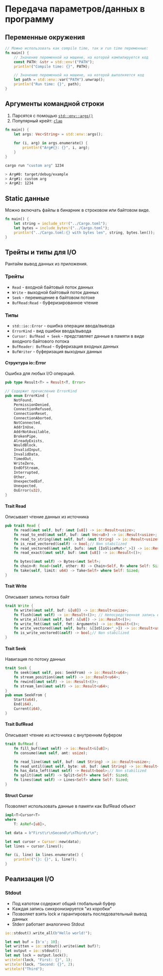 # Передача параметров/данных в программу

## Переменные окружения

```rust
// Можно использовать как compile time, так и run time переменные:
fn main() {
    // Значение переменной на машине, на которой компилируется код
    const PATH: &str = std::env!("PATH");
    println!("Compile time: {}", PATH);

    // Значение переменной на машине, на которой выполняется код
    let path = std::env::var("PATH").unwrap();
    println!("Run time: {}", path);
}

```

## Аргументы командной строки

1. Парсятся с помощью [`std::env::args()`](https://doc.rust-lang.org/std/env/fn.args.html)
2. Популярный крейт: [`clap`](https://crates.io/crates/clap)

```rust
fn main() {
    let args: Vec<String> = std::env::args();
    
    for (i, arg) in args.enumerate() {
        println!("Arg#{}: {}", i, arg);
    }
}
```

```bash
cargo run "custom arg" 1234

> Arg#0: target/debug/example
> Arg#1: custom arg
> Arg#2: 1234

```

## Static данные

Можно включать файлы в бинарник в строковом или байтовом виде.

```rust
fn main() {
    let string = include_str!("../Cargo.toml");
    let bytes = include_bytes!("../Cargo.toml");
    println!("../Cargo.toml:{} with bytes len", string, bytes.len());
}
```

## Трейты и типы для I/O

Рантайм вывод данных из приложения.

### Трейты

- `Read` - входной байтовый поток данных
- `Write` - выходной байтовый поток данных
- `Seek` - перемещение в байтовом потоке
- `BufRead:Read` - буферизированное чтение

### Типы

- `std::io::Error` - ошибка операции ввода/вывода
- `ErrorKind` - вид ошибки ввода/вывода
- `Cursor: BufRead + Seek` - представляет данные в памяти в виде входного байтового потока
- `BufReader: BufRead` - буферизация входных данных
- `BufWriter` - буферизация выходных данных

#### Структура io::Error

Ошибка для любых I/O операций.

```rust
pub type Result<T> = Result<T, Error>

// Содержит пречисление ErrorKind
pub enum ErrorKind {
    NotFound,
    PermissionDenied,
    ConnectionRefused,
    ConnectionReset,
    ConnectionAborted,
    NotConnected,
    AddrInUse,
    AddrNotAvailable,
    BrokenPipe,
    AlreadyExists,
    WouldBlock,
    InvalidInput,
    InvalidData,
    TimedOut,
    WriteZero,
    EndOfStream,
    Interrupted,
    Other,
    UnexpectedEof,
    Unexpected,
    OsError(u32),
}
```

#### Trait Read

Описывает чтение данных из источника

```rust
pub trait Read {
    fn read(&mut self, buf: &mut [u8]) -> io::Result<usize>;
    fn read_to_end(&mut self, buf: &mut Vec<u8>) -> io::Result<usize>;
    fn read_to_string(&mut self, buf: &mut String) -> io::Result<usize>;    
    fn is_read_vectored(&self) -> bool;// Non stabilized
    fn read_vectored(&mut self, bufs: &mut [IoSliceMut<'_>]) -> io::Result<usize>;
    fn read_exact(&mut self, buf: &mut [u8]) -> io::Result<()>;

    fn bytes(&mut self) -> Bytes<&mut Self>;
    fn chain<R: Read>(self, other: R) -> Chain<Self, R> where Self: Sized;
    fn take(self, limit: u64) -> Take<Self> where Self: Sized;
}
```

#### Trait Write

Описывает запись потока байт

```rust
trait Write {
    fn write(&mut self, buf: &[u8]) -> io::Result<usize>;
    fn flush(&mut self) -> io::Result<()>; // Непосредственная запись в приёмник (гарантия передачи данных)
    fn write_all(&mut self, buf: &[u8]) -> io::Result<()>;
    fn write_fmt(&mut self, fmt: Arguments) -> io::Result<()>;
    fn write_vectored(&mut self, bufs: &[IoSlice<'_>]) -> io::Result<usize>;
    fn is_write_vectored(&self) -> bool;// Non stabilized
}
```

#### Trait Seek

Навигация по потоку данных  

```rust
trait Seek {
    fn seek(&mut self, pos: SeekFrom) -> io::Result<u64>;
    fn stream_position(&mut self) -> io::Result<u64>;
    fn rewind(&mut self) -> io::Result<()>;
    fn stream_len(&mut self) -> io::Result<u64>;
}
pub enum SeekFrom {
    Start(u64),
    End(i64),
    Current(i64),
}
```

#### Trait BufRead

Описывает чтение из источника с внутренним буфером

```rust
trait BufRead {
    fn fill_buf(&mut self) -> io::Result<&[u8]>;
    fn consume(&mut self, amt: usize);

    fn read_line(&mut self, buf: &mut String) -> io::Result<usize>;
    fn read_until(&mut self, byte: u8, buf: &mut String) -> io::Result<usize>;
    fn has_data_left(&mut self) -> Result<bool>;// Non stabilized
    fn split(&mut self) -> Split<Self> where Self: Sized;
    fn lines(&mut self) -> Lines<Self> where Self: Sized;
}
```

#### Struct Cursor

Позволяет использовать данные в памяти как BufRead объект

```rust
impl<T>Cursor<T>
where
    T: AsRef<[u8]>,

let data = b"First\r\nSecond\r\nThird\r\n";

let mut cursor = Cursor::new(data);
let lines = cursor.lines();

for (i, line) in lines.enumerate() {
    println!("{}: {}", i, line?);
}
```

## Реализация I/O

### Stdout

- Под капотом содержит общий глобальный буфер
- Каждая запись синхронизируется "из коробки"
- Позволяет взять lock и гарантировать последовательный вывод данных
- Stderr работает аналогично Stdout

```rust
io::stdout().write_all(b"Hello world!");

let mut buf = [b'x'; 10];
let written = io::stdout().write(&mut buf)?;
let output = io::stdout();
let mut lock = output.lock();
writeln!(lock, "First: {}", 1);
writeln!(lock, "Second: {}", 2);
writeln!("Third");
```
